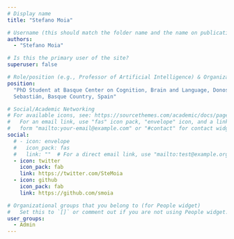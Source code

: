```yaml
---
# Display name
title: "Stefano Moia"

# Username (this should match the folder name and the name on publications)
authors:
  - "Stefano Moia"

# Is this the primary user of the site?
superuser: false

# Role/position (e.g., Professor of Artificial Intelligence) & Organizations/Affiliations
position:
  "PhD Student at Basque Center on Cognition, Brain and Language, Donostia-San
  Sebastián, Basque Country, Spain"

# Social/Academic Networking
# For available icons, see: https://sourcethemes.com/academic/docs/page-builder/#icons
#   For an email link, use "fas" icon pack, "envelope" icon, and a link in the
#   form "mailto:your-email@example.com" or "#contact" for contact widget.
social:
  # - icon: envelope
  #   icon_pack: fas
  #   link: ""  # For a direct email link, use "mailto:test@example.org".
  - icon: twitter
    icon_pack: fab
    link: https://twitter.com/SteMoia
  - icon: github
    icon_pack: fab
    link: https://github.com/smoia

# Organizational groups that you belong to (for People widget)
#   Set this to `[]` or comment out if you are not using People widget.
user_groups:
  - Admin
---
```

